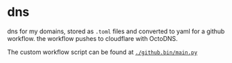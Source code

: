 # dns
dns for my domains, stored as `.toml` files and converted to yaml for a github workflow. the workflow pushes to cloudflare with OctoDNS.

The custom workflow script can be found at [`./github.bin/main.py`](https://github.com/cole-wilson/dns/blob/main/.github/bin/main.py)
